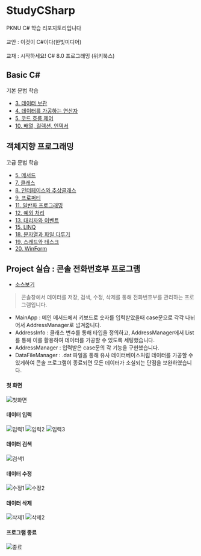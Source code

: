 # StudyCSharp
PKNU C# 학습 리포지토리입니다 <br><br>
교안 : 이것이 C#이다(한빛미디어) <br><br>
교재 : 시작하세요! C# 8.0 프로그래밍 (위키북스)

## Basic C#
기본 문법 학습

- [3. 데이터 보관](https://github.com/SeoDongWoo1216/StudyCSharp21/tree/main/chap03/Chap03App)
- [4. 데이터를 가공하는 연산자](https://github.com/SeoDongWoo1216/StudyCSharp21/tree/main/chap04/Chap04App)
- [5. 코드 흐름 제어](https://github.com/SeoDongWoo1216/StudyCSharp21/tree/main/chap05/Chap05App)
- [10. 배열, 컬렉션, 인덱서](https://github.com/SeoDongWoo1216/StudyCSharp21/tree/main/chap10/chap10App)

## 객체지향 프로그래밍
고급 문법 학습
- [5. 메서드](https://github.com/SeoDongWoo1216/StudyCSharp21/tree/main/chap06/Chap06App)
- [7. 클래스](https://github.com/SeoDongWoo1216/StudyCSharp21/tree/main/chap07/Chap07App)
- [8. 인터페이스와 추상클래스](https://github.com/SeoDongWoo1216/StudyCSharp21/tree/main/chap08/Chap08App)
- [9. 프로퍼티](https://github.com/SeoDongWoo1216/StudyCSharp21/tree/main/chap09/chap09App)
- [11. 일반화 프로그래밍](https://github.com/SeoDongWoo1216/StudyCSharp21/tree/main/chap11/chap11App)
- [12. 예외 처리](https://github.com/SeoDongWoo1216/StudyCSharp21/tree/main/chap12/chap12App)
- [13. 대리자와 이벤트](https://github.com/SeoDongWoo1216/StudyCSharp21/tree/main/chap13/chap13App)
- [15. LINQ](https://github.com/SeoDongWoo1216/StudyCSharp21/tree/main/chap15/Chap15App)
- [18. 문자열과 파일 다루기](https://github.com/SeoDongWoo1216/StudyCSharp21/tree/main/chap18/chap18App)
- [19. 스레드와 테스크](https://github.com/SeoDongWoo1216/StudyCSharp21/tree/main/chap19/Chap19App)
- [20. WinForm](https://github.com/SeoDongWoo1216/StudyCSharp21/tree/main/chap20/chap20App)


## Project 실습 : 콘솔 전화번호부 프로그램
- [소스보기](https://github.com/SeoDongWoo1216/StudyCSharp21/tree/main/chap99/chap99App/21_03_04_AddressBookApp) <br>
> 콘솔창에서 데이터를 저장, 검색, 수정, 삭제를 통해 전화번호부를 관리하는 프로그램입니다. <br>

- MainApp : 메인 메서드에서 키보드로 숫자를 입력받았을때 case문으로 각각 나뉘어서 AddressManager로 넘겨줍니다.
- AddressInfo : 클래스 변수를 통해 타입을 정의하고, AddressManager에서 List를 통해 이를 활용하여 데이터를 가공할 수 있도록 세팅했습니다.
- AddressManager : 입력받은 case문의 각 기능을 구현했습니다.
- DataFileManager : .dat 파일을 통해 유사 데이터베이스처럼 데이터를 가공할 수 있게하여 콘솔 프로그램이 종료되면 모든 데이터가 소실되는 단점을 보완하였습니다. 


#### 첫 화면
![첫화면](https://github.com/SeoDongWoo1216/StudyCSharp21/blob/main/chap99/chap99App/21_03_04_AddressBookApp/ResultImage/0_%EC%B2%AB%ED%99%94%EB%A9%B4.png "첫 화면")

#### 데이터 입력
![입력1](https://github.com/SeoDongWoo1216/StudyCSharp21/blob/main/chap99/chap99App/21_03_04_AddressBookApp/ResultImage/1_%EC%9E%85%EB%A0%A5_02.png "입력1")
![입력2](https://github.com/SeoDongWoo1216/StudyCSharp21/blob/main/chap99/chap99App/21_03_04_AddressBookApp/ResultImage/1_%EC%9E%85%EB%A0%A5_03.png "입력2")
![입력3](https://github.com/SeoDongWoo1216/StudyCSharp21/blob/main/chap99/chap99App/21_03_04_AddressBookApp/ResultImage/1_%EC%9E%85%EB%A0%A5_04(%EC%B6%9C%EB%A0%A5).png "입력된거확인(출력)")


#### 데이터 검색
![검색1](https://github.com/SeoDongWoo1216/StudyCSharp21/blob/main/chap99/chap99App/21_03_04_AddressBookApp/ResultImage/2_%EA%B2%80%EC%83%89_01.png "데이터 검색")

#### 데이터 수정
![수정1](https://github.com/SeoDongWoo1216/StudyCSharp21/blob/main/chap99/chap99App/21_03_04_AddressBookApp/ResultImage/3_%EC%88%98%EC%A0%95_01.png "수정")
![수정2](https://github.com/SeoDongWoo1216/StudyCSharp21/blob/main/chap99/chap99App/21_03_04_AddressBookApp/ResultImage/3_%EC%88%98%EC%A0%95_02(%EC%B6%9C%EB%A0%A5).png "데이터 수정 확인(출력)")

#### 데이터 삭제
![삭제1](https://github.com/SeoDongWoo1216/StudyCSharp21/blob/main/chap99/chap99App/21_03_04_AddressBookApp/ResultImage/4_%EC%82%AD%EC%A0%9C_01.png "삭제")
![삭제2](https://github.com/SeoDongWoo1216/StudyCSharp21/blob/main/chap99/chap99App/21_03_04_AddressBookApp/ResultImage/4_%EC%82%AD%EC%A0%9C_02(%EC%B6%9C%EB%A0%A5).png "데이터 삭제 확인(출력)")

#### 프로그램 종료
![종료](https://github.com/SeoDongWoo1216/StudyCSharp21/blob/main/chap99/chap99App/21_03_04_AddressBookApp/ResultImage/6_%EC%A2%85%EB%A3%8C.png "프로그램 종료")
